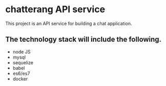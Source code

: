 # chatterang API service
This project is an API service for building a chat application.

## The technology stack will include the following.
- node JS
- mysql
- sequelize
- babel
- es6/es7
- docker
